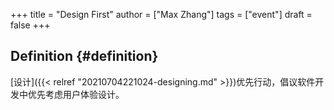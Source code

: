 +++
title = "Design First"
author = ["Max Zhang"]
tags = ["event"]
draft = false
+++

## Definition {#definition}

[设计]({{< relref "20210704221024-designing.md" >}})优先行动，倡议软件开发中优先考虑用户体验设计。
